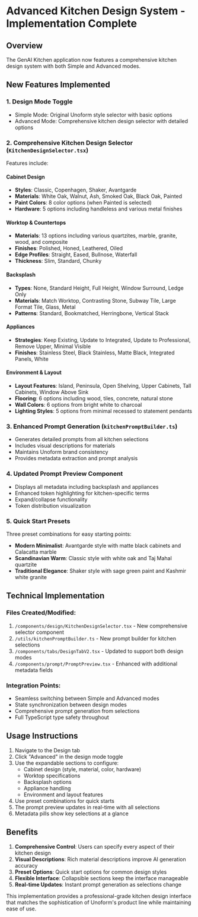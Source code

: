 # Advanced Kitchen Design System - Implementation Complete

## Overview
The GenAI Kitchen application now features a comprehensive kitchen design system with both Simple and Advanced modes.

## New Features Implemented

### 1. **Design Mode Toggle**
- Simple Mode: Original Unoform style selector with basic options
- Advanced Mode: Comprehensive kitchen design selector with detailed options

### 2. **Comprehensive Kitchen Design Selector** (`KitchenDesignSelector.tsx`)
Features include:

#### Cabinet Design
- **Styles**: Classic, Copenhagen, Shaker, Avantgarde
- **Materials**: White Oak, Walnut, Ash, Smoked Oak, Black Oak, Painted
- **Paint Colors**: 8 color options (when Painted is selected)
- **Hardware**: 5 options including handleless and various metal finishes

#### Worktop & Countertops
- **Materials**: 13 options including various quartzites, marble, granite, wood, and composite
- **Finishes**: Polished, Honed, Leathered, Oiled
- **Edge Profiles**: Straight, Eased, Bullnose, Waterfall
- **Thickness**: Slim, Standard, Chunky

#### Backsplash
- **Types**: None, Standard Height, Full Height, Window Surround, Ledge Only
- **Materials**: Match Worktop, Contrasting Stone, Subway Tile, Large Format Tile, Glass, Metal
- **Patterns**: Standard, Bookmatched, Herringbone, Vertical Stack

#### Appliances
- **Strategies**: Keep Existing, Update to Integrated, Update to Professional, Remove Upper, Minimal Visible
- **Finishes**: Stainless Steel, Black Stainless, Matte Black, Integrated Panels, White

#### Environment & Layout
- **Layout Features**: Island, Peninsula, Open Shelving, Upper Cabinets, Tall Cabinets, Window Above Sink
- **Flooring**: 6 options including wood, tiles, concrete, natural stone
- **Wall Colors**: 6 options from bright white to charcoal
- **Lighting Styles**: 5 options from minimal recessed to statement pendants

### 3. **Enhanced Prompt Generation** (`kitchenPromptBuilder.ts`)
- Generates detailed prompts from all kitchen selections
- Includes visual descriptions for materials
- Maintains Unoform brand consistency
- Provides metadata extraction and prompt analysis

### 4. **Updated Prompt Preview Component**
- Displays all metadata including backsplash and appliances
- Enhanced token highlighting for kitchen-specific terms
- Expand/collapse functionality
- Token distribution visualization

### 5. **Quick Start Presets**
Three preset combinations for easy starting points:
- **Modern Minimalist**: Avantgarde style with matte black cabinets and Calacatta marble
- **Scandinavian Warm**: Classic style with white oak and Taj Mahal quartzite
- **Traditional Elegance**: Shaker style with sage green paint and Kashmir white granite

## Technical Implementation

### Files Created/Modified:
1. `/components/design/KitchenDesignSelector.tsx` - New comprehensive selector component
2. `/utils/kitchenPromptBuilder.ts` - New prompt builder for kitchen selections
3. `/components/tabs/DesignTabV2.tsx` - Updated to support both design modes
4. `/components/prompt/PromptPreview.tsx` - Enhanced with additional metadata fields

### Integration Points:
- Seamless switching between Simple and Advanced modes
- State synchronization between design modes
- Comprehensive prompt generation from selections
- Full TypeScript type safety throughout

## Usage Instructions

1. Navigate to the Design tab
2. Click "Advanced" in the design mode toggle
3. Use the expandable sections to configure:
   - Cabinet design (style, material, color, hardware)
   - Worktop specifications
   - Backsplash options
   - Appliance handling
   - Environment and layout features
4. Use preset combinations for quick starts
5. The prompt preview updates in real-time with all selections
6. Metadata pills show key selections at a glance

## Benefits

1. **Comprehensive Control**: Users can specify every aspect of their kitchen design
2. **Visual Descriptions**: Rich material descriptions improve AI generation accuracy
3. **Preset Options**: Quick start options for common design styles
4. **Flexible Interface**: Collapsible sections keep the interface manageable
5. **Real-time Updates**: Instant prompt generation as selections change

This implementation provides a professional-grade kitchen design interface that matches the sophistication of Unoform's product line while maintaining ease of use.